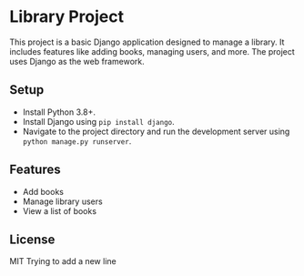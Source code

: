 # Library Project

This project is a basic Django application designed to manage a library. It includes features like adding books, managing users, and more. The project uses Django as the web framework.

## Setup

- Install Python 3.8+.
- Install Django using `pip install django`.
- Navigate to the project directory and run the development server using `python manage.py runserver`.

## Features
- Add books
- Manage library users
- View a list of books

## License
MIT
Trying to add a new line